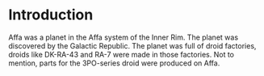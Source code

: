 # Introduction
Affa was a planet in the Affa system of the Inner Rim.
The planet was discovered by the Galactic Republic.
The planet was full of droid factories, droids like DK-RA-43 and RA-7 were made in those factories.
Not to mention, parts for the 3PO-series droid were produced on Affa.